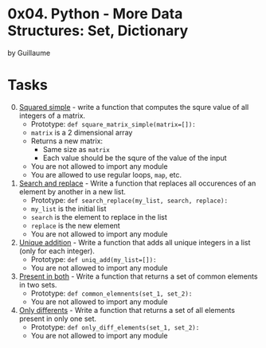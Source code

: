 0x04. Python - More Data Structures: Set, Dictionary
====================================================

by Guillaume
# Tasks

0. [Squared simple](./0-square_matrix_simple.py) - write a function that computes the squre value of all integers of a matrix.
	- Prototype: `def square_matrix_simple(matrix=[]):`
	- `matrix` is a 2 dimensional array
	- Returns a new matrix:
		- Same size as `matrix`
		- Each value should be the squre of the value of the input
	- You are not allowed to import any module
	- You are allowed to use regular loops, `map`, etc.
1. [Search and replace](./1-search_replace.py) - Write a function that replaces all occurences of an element by another in a new list.
	- Prototype: `def search_replace(my_list, search, replace):`
	- `my_list` is the initial list
	- `search` is the element to replace in the list
	- `replace` is the new element
	- You are not allowed to import any module
2. [Unique addition](./2-uniq_add.py) - Write a function that adds all unique integers in a list (only for each integer).
	- Prototype: `def uniq_add(my_list=[]):`
	- You are not allowed to import any module
3. [Present in both](./3-common_element.py) - Write a function that returns a set of common elements in two sets.
	- Prototype: `def common_elemnents(set_1, set_2):`
	- You are not allowed to import any module
4. [Only differents](./4-only_diff_elements.py) - Write a function that returns a set of all elements present in only one set.
	- Prototype: `def only_diff_elements(set_1, set_2):`
	- You are not allowed to import any module
